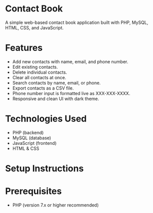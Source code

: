 # Contact Book
A simple web-based contact book application built with PHP, MySQL, HTML, CSS, and JavaScript.

# Features
- Add new contacts with name, email, and phone number.
- Edit existing contacts.
- Delete individual contacts.
- Clear all contacts at once.
- Search contacts by name, email, or phone.
- Export contacts as a CSV file.
- Phone number input is formatted live as XXX-XXX-XXXX.
- Responsive and clean UI with dark theme.

# Technologies Used
- PHP (backend)
- MySQL (database)
- JavaScript (frontend)
- HTML & CSS

# Setup Instructions
# Prerequisites
- PHP (version 7.x or higher recommended)
